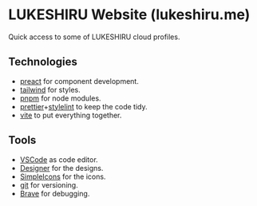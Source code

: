 # LUKESHIRU Website (lukeshiru.me)

Quick access to some of LUKESHIRU cloud profiles.

## Technologies

- [preact](https://preactjs.com/) for component development.
- [tailwind](http://tailwindcss.com/) for styles.
- [pnpm](https://pnpm.js.org/) for node modules.
- [prettier](https://prettier.io/)+[stylelint](https://stylelint.io/) to keep the code tidy.
- [vite](https://vitejs.dev/) to put everything together.

## Tools

- [VSCode](https://code.visualstudio.com/) as code editor.
- [Designer](https://designer.gravit.io/) for the designs.
- [SimpleIcons](https://simpleicons.org/) for the icons.
- [git](https://git-scm.com/) for versioning.
- [Brave](https://brave.com/) for debugging.
